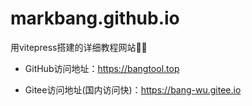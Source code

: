 # markbang.github.io
用vitepress搭建的详细教程网站🤡😡

- GitHub访问地址：https://bangtool.top

- Gitee访问地址(国内访问快)：https://bang-wu.gitee.io
